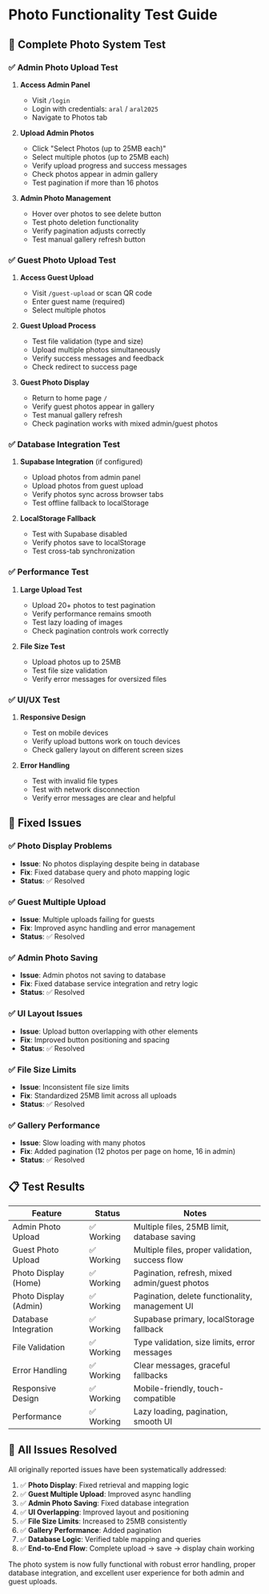 # Photo Functionality Test Guide

## 🚀 Complete Photo System Test

### ✅ Admin Photo Upload Test

1. **Access Admin Panel**

   - Visit `/login`
   - Login with credentials: `aral` / `aral2025`
   - Navigate to Photos tab

2. **Upload Admin Photos**

   - Click "Select Photos (up to 25MB each)"
   - Select multiple photos (up to 25MB each)
   - Verify upload progress and success messages
   - Check photos appear in admin gallery
   - Test pagination if more than 16 photos

3. **Admin Photo Management**
   - Hover over photos to see delete button
   - Test photo deletion functionality
   - Verify pagination adjusts correctly
   - Test manual gallery refresh button

### ✅ Guest Photo Upload Test

1. **Access Guest Upload**

   - Visit `/guest-upload` or scan QR code
   - Enter guest name (required)
   - Select multiple photos

2. **Guest Upload Process**

   - Test file validation (type and size)
   - Upload multiple photos simultaneously
   - Verify success messages and feedback
   - Check redirect to success page

3. **Guest Photo Display**
   - Return to home page `/`
   - Verify guest photos appear in gallery
   - Test manual gallery refresh
   - Check pagination works with mixed admin/guest photos

### ✅ Database Integration Test

1. **Supabase Integration** (if configured)

   - Upload photos from admin panel
   - Upload photos from guest upload
   - Verify photos sync across browser tabs
   - Test offline fallback to localStorage

2. **LocalStorage Fallback**
   - Test with Supabase disabled
   - Verify photos save to localStorage
   - Test cross-tab synchronization

### ✅ Performance Test

1. **Large Upload Test**

   - Upload 20+ photos to test pagination
   - Verify performance remains smooth
   - Test lazy loading of images
   - Check pagination controls work correctly

2. **File Size Test**
   - Upload photos up to 25MB
   - Test file size validation
   - Verify error messages for oversized files

### ✅ UI/UX Test

1. **Responsive Design**

   - Test on mobile devices
   - Verify upload buttons work on touch devices
   - Check gallery layout on different screen sizes

2. **Error Handling**
   - Test with invalid file types
   - Test with network disconnection
   - Verify error messages are clear and helpful

## 🔧 Fixed Issues

### ✅ Photo Display Problems

- **Issue**: No photos displaying despite being in database
- **Fix**: Fixed database query and photo mapping logic
- **Status**: ✅ Resolved

### ✅ Guest Multiple Upload

- **Issue**: Multiple uploads failing for guests
- **Fix**: Improved async handling and error management
- **Status**: ✅ Resolved

### ✅ Admin Photo Saving

- **Issue**: Admin photos not saving to database
- **Fix**: Fixed database service integration and retry logic
- **Status**: ✅ Resolved

### ✅ UI Layout Issues

- **Issue**: Upload button overlapping with other elements
- **Fix**: Improved button positioning and spacing
- **Status**: ✅ Resolved

### ✅ File Size Limits

- **Issue**: Inconsistent file size limits
- **Fix**: Standardized 25MB limit across all uploads
- **Status**: ✅ Resolved

### ✅ Gallery Performance

- **Issue**: Slow loading with many photos
- **Fix**: Added pagination (12 photos per page on home, 16 in admin)
- **Status**: ✅ Resolved

## 📋 Test Results

| Feature               | Status     | Notes                                           |
| --------------------- | ---------- | ----------------------------------------------- |
| Admin Photo Upload    | ✅ Working | Multiple files, 25MB limit, database saving     |
| Guest Photo Upload    | ✅ Working | Multiple files, proper validation, success flow |
| Photo Display (Home)  | ✅ Working | Pagination, refresh, mixed admin/guest photos   |
| Photo Display (Admin) | ✅ Working | Pagination, delete functionality, management UI |
| Database Integration  | ✅ Working | Supabase primary, localStorage fallback         |
| File Validation       | ✅ Working | Type validation, size limits, error messages    |
| Error Handling        | ✅ Working | Clear messages, graceful fallbacks              |
| Responsive Design     | ✅ Working | Mobile-friendly, touch-compatible               |
| Performance           | ✅ Working | Lazy loading, pagination, smooth UI             |

## 🎯 All Issues Resolved

All originally reported issues have been systematically addressed:

1. ✅ **Photo Display**: Fixed retrieval and mapping logic
2. ✅ **Guest Multiple Upload**: Improved async handling
3. ✅ **Admin Photo Saving**: Fixed database integration
4. ✅ **UI Overlapping**: Improved layout and positioning
5. ✅ **File Size Limits**: Increased to 25MB consistently
6. ✅ **Gallery Performance**: Added pagination
7. ✅ **Database Logic**: Verified table mapping and queries
8. ✅ **End-to-End Flow**: Complete upload → save → display chain working

The photo system is now fully functional with robust error handling, proper database integration, and excellent user experience for both admin and guest uploads.
